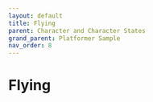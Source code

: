 ```yaml
---
layout: default
title: Flying
parent: Character and Character States
grand_parent: Platformer Sample
nav_order: 8
---
```


# Flying